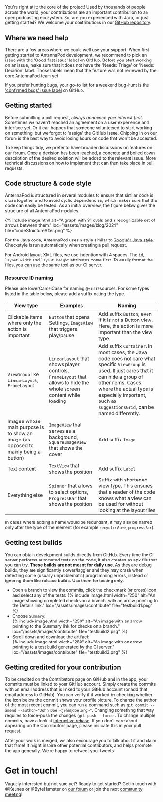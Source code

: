 You're right at it: the core of the project! Used by thousands of people across the world, your contributions are an important contribution to an open podcasting ecosystem. So, are you experienced with Java, or just getting started? We welcome your contributions in our [GitHub repository](https://github.com/AntennaPod/AntennaPod).

## Where we need help
There are a few areas where we could well use your support. When first getting started to AntennaPod development, we recommend to pick an issue with the ['Good first issue' label](https://github.com/AntennaPod/AntennaPod/labels/Good%20first%20issue) on GitHub. Before you start working on an issue, make sure that it does not have the 'Needs: Triage' or 'Needs: Decision' label. Those labels mean that the feature was not reviewed by the core AntennaPod team yet.

If you prefer hunting bugs, your go-to list for a weekend bug-hunt is the ['confirmed bugs' issue label](https://github.com/AntennaPod/AntennaPod/labels/Type%3A%20Confirmed%20bug) on GitHub.

## Getting started
Before submitting a pull request, always *announce your interest first*. Sometimes we haven't reached an agreement on a user experience and interface yet. Or it can happen that someone volunteered to start working on something, but we forgot to 'assign' the GitHub issue. Chipping in on our [forum](https://forum.antennapod.org) is the best way to avoid losing hours on code that won't be accepted.

To keep things tidy, we prefer to have broader discussions on features on our forum. Once a decision has been reached, a concrete and boiled down description of the desired solution will be added to the relevant issue. More technical discussions on how to implement that can then take place in pull requests.

## Code structure & code style
AntennaPod is structured in several modules to ensure that similar code is close together and to avoid cyclic dependencies, which makes sure that the code can easily be tested. As an initial overview, the figure below gives the structure of all AntennaPod modules.

{% include image.html
   alt="A graph with 31 ovals and a recognizable set of arrows between them."
   loc="/assets/images/blog/2024"
   file="codeStructureAfter.png"
%}

For the Java code, AntennaPod uses a style similar to [Google's Java style](https://google.github.io/styleguide/javaguide.html). Checkstyle is run automatically when creating a pull request.

For Android layout XML files, we use indention with 4 spaces. The `id`, `layout_width` and `layout_height` attributes come first. To easily format the files, you can use the same [tool](https://github.com/ByteHamster/android-xml-formatter) as our CI server.

### Resource ID naming
Please use lowerCamelCase for naming `@+id` resources. For some types listed in the table below, please add a suffix noting the type.

| View type | Examples | Naming |
| --- | --- | --- |
| Clickable items where only the action is important | `Button` that opens Settings, `ImageView` that triggers play/pause | Add suffix `Button`, even if it is not a Button view. Here, the action is more important than the view type. |
| `ViewGroup` like `LinearLayout`, `FrameLayout` | `LinearLayout` that shows player controls, `FrameLayout` that allows to hide the whole screen content while loading | Add suffix `Container`. In most cases, the Java code does not care what specific `ViewGroup` is used. It just cares that it can hide a group of other items. Cases where the actual type is especially important, such as `suggestionsGrid`, can be named differently. |
| Images whose main purpose is to show an image (as opposed to mainly being a button) | `ImageView` that serves as a background, `SquareImageView` that shows the cover | Add suffix `Image` |
| Text content | `TextView` that shows the position | Add suffix `Label` |
| Everything else | `Spinner` that allows to select options, `ProgressBar` that shows the position | Suffix with shortened view type. This ensures that a reader of the code knows what a view can be used for without looking at the layout files |

In cases where adding a name would be redundant, it may also be named only after the type of the element (for example `recyclerView`, `progressBar`).

## Getting test builds
You can obtain development builds directly from GitHub. Every time the CI server performs automated tests on the code, it also creates an apk file that you can try. **These builds are not meant for daily use.** As they are debug builds, they are significantly slower/laggier and they may crash when detecting some (usually unproblematic) programming errors, instead of ignoring them like release builds. Use them for testing only.

- Open a branch to view the commits, click the checkmark (or cross) icon and select any of the tests:
{% include image.html
   width="250"
   alt="An image showing completed checks on a branch, with an arrow pointing to the Details link."
   loc="/assets/images/contribute"
   file="testbuild1.png"
%}
- Choose `Summary`:  
{% include image.html
   width="250"
   alt="An image with an arrow pointing to the Summary link for checks on a branch."
   loc="/assets/images/contribute"
   file="testbuild2.png"
%}
- Scroll down and download the artifact:  
{% include image.html
   width="250"
   alt="An image with an arrow pointing to a test build generated by the CI server."
   loc="/assets/images/contribute"
   file="testbuild3.png"
%}

## Getting credited for your contribution
To be credited on the Contributors page on GitHub and in the app, your commits must be linked to your GitHub account. Simply create the commits with an email address that is linked to your GitHub account (or add that email address to GitHub). You can verify if it worked by checking whether the icon below the commit shows your profile picture. To change the author of the most recent commit, you can run a command such as `git commit --amend --author="John Doe <john@doe.org>"`. Changing something that way requires to force-push the changes (`git push --force`). To change multiple commits, have a look at [interactive rebase](https://thoughtbot.com/blog/git-interactive-rebase-squash-amend-rewriting-history). If you don't care about appearing on the Contributors page, please indicate this in your pull request.

After your work is merged, we also encourage you to talk about it and claim that fame! It might inspire other potential contributors, and helps promote the app generally. We're happy to retweet your tweets!

# Get in touch!
Vaguely interested but not sure yet? Ready to get started? Get in touch with @Keunes or @ByteHamster on [our forum](https://forum.antennapod.org) or join the next [community meeting](https://antennapod.org/events/community-meeting)!
